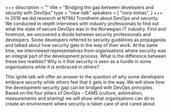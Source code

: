 +++
description = ""
title = "Bridging the gap between developers and security with DevOps"
type = "new-talk"
speakers = [
        "nora-tomas",
]
+++
In 2018 we did research at NTNU Trondheim about DevOps and security. We conducted in-depth interviews with industry professionals to find out what the state of secure DevOps was in the Norwegian IT industry. First and foremost, we uncovered a divide between security professionals and developers. Some developers referred to security guidelines as propaganda and talked about how security gets in the way of their work. At the same time, we interviewed representatives from organisations where security was an integral part of the development process. What is the difference between these two realities? Why is it that security is seen as a hurdle in some organisations while it is embraced in others?

This ignite talk will offer an answer to the question of why some developers embrace security while others feel that it gets in the way. We will show how the development-security gap can be bridged with DevOps principles. Based on the four pillars of DevOps - CAMS (culture, automation, measurements and sharing) we will show what organisations can do to create an environment where security is taken care of and cared about.